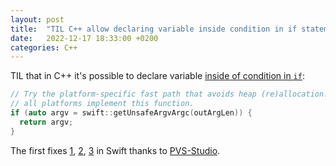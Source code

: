 ```yaml
---
layout: post
title:  "TIL C++ allow declaring variable inside condition in if statement"
date:   2022-12-17 18:33:00 +0200
categories: C++
---
```

TIL that in C++ it's possible to declare variable [inside of condition in `if`](https://github.com/apple/swift/blob/22eeac637114bd0d9553853e8550b8224312692e/stdlib/public/CommandLineSupport/CommandLine.cpp#L92):
```C++
// Try the platform-specific fast path that avoids heap (re)allocation. Not
// all platforms implement this function.
if (auto argv = swift::getUnsafeArgvArgc(outArgLen)) {
  return argv;
}
```

The first fixes [1](https://github.com/apple/swift/pull/62661), [2](https://github.com/apple/swift/pull/62676), [3](https://github.com/apple/swift/pull/62693/files) in Swift thanks to [PVS-Studio](https://pvs-studio.com/en/).
